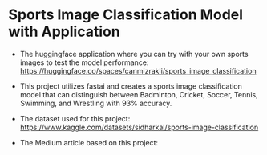 # Sports Image Classification Model with Application

- The huggingface application where you can try with your own sports images to test the model performance: https://huggingface.co/spaces/canmizrakli/sports_image_classification

- This project utilizes fastai and creates a sports image classification model that can distinguish between Badminton, Cricket, Soccer, Tennis, Swimming, and Wrestling with 93% accuracy.

- The dataset used for this project: https://www.kaggle.com/datasets/sidharkal/sports-image-classification

- The Medium article based on this project: 
